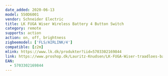 ```yaml
---
date_added: 2020-06-13
model: 550D6001
vendor: Schneider Electric 
title: LK FUGA Wiser Wireless Battery 4 Button Switch
category: remote
supports: action
action: on, off, brightness
zigbeemodel: ['FLS/AIRLINK/4']
compatible: [z2m]
mlink: https://www.lk.dk/produkter?iid=5703302169844
link: https://www.proshop.dk/Lauritz-Knudsen/LK-FUGA-Wiser-traadloes-batteritryk-4-slutte-1-modul-hvid/2929907
EAN:
  - 5703302169844
---
```

